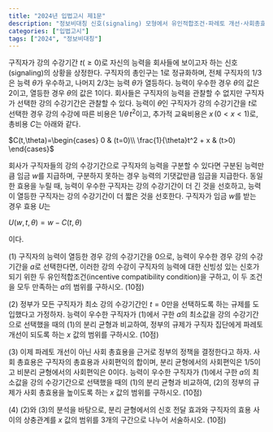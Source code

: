 ```yaml
---
title: "2024년 입법고시 제1문"
description: "정보비대칭 신호(signaling) 모형에서 유인적합조건·파레토 개선·사회총효용 분석 문제"
categories: ["입법고시"]
tags: ["2024", "정보비대칭"]
---
```


구직자가 강의 수강기간 $t(\ge0)$로 자신의 능력을 회사들에 보이고자 하는 신호(signaling)의 상황을 상정한다. 구직자의 총인구는 1로 정규화하며, 전체 구직자의 $1/3$은 능력 $\theta$가 우수하고, 나머지 $2/3$는 능력 $\theta$가 열등하다. 능력이 우수한 경우 $\theta$의 값은 2이고, 열등한 경우 $\theta$의 값은 1이다. 회사들은 구직자의 능력을 관찰할 수 없지만 구직자가 선택한 강의 수강기간은 관찰할 수 있다. 능력이 $\theta$인 구직자가 강의 수강기간을 $t$로 선택한 경우 강의 수강에 따른 비용은 $1/\theta\,t^2$이고, 추가적 교육비용은 $x\,(0<x<1)$로, 총비용 $C$는 아래와 같다.

$C(t,\theta)=\begin{cases}
0 & (t=0)\\
\frac{1}{\theta}t^2 + x & (t>0)
\end{cases}$

회사가 구직자들의 강의 수강기간으로 구직자의 능력을 구분할 수 있다면 구분된 능력만큼 임금 $w$를 지급하며, 구분하지 못하는 경우 능력의 기댓값만큼 임금을 지급한다. 동일한 효용을 누릴 때, 능력이 우수한 구직자는 강의 수강기간이 더 긴 것을 선호하고, 능력이 열등한 구직자는 강의 수강기간이 더 짧은 것을 선호한다. 구직자가 임금 $w$를 받는 경우 효용 $U$는

$U(w,t,\theta)=w - C(t,\theta)$

이다.

(1) 구직자의 능력이 열등한 경우 강의 수강기간을 0으로, 능력이 우수한 경우 강의 수강기간을 $a$로 선택한다면, 이러한 강의 수강이 구직자의 능력에 대한 신빙성 있는 신호가 되기 위한 두 유인적합조건(incentive compatibility condition)을 구하고, 이 두 조건을 모두 만족하는 $a$의 범위를 구하시오. (10점)

(2) 정부가 모든 구직자가 최소 강의 수강기간인 $t=0$만을 선택하도록 하는 규제를 도입했다고 가정하자. 능력이 우수한 구직자가 (1)에서 구한 $a$의 최소값을 강의 수강기간으로 선택했을 때의 (1)의 분리 균형과 비교하여, 정부의 규제가 구직자 집단에게 파레토 개선이 되도록 하는 $x$ 값의 범위를 구하시오. (10점)

(3) 이제 파레토 개선이 아닌 사회 총효용을 근거로 정부의 정책을 결정한다고 하자. 사회 총효용은 구직자의 총효용과 사회편익의 합이며, 분리 균형에서의 사회편익은 $1/5$이고 비분리 균형에서의 사회편익은 0이다. 능력이 우수한 구직자가 (1)에서 구한 $a$의 최소값을 강의 수강기간으로 선택했을 때의 (1)의 분리 균형과 비교하여, (2)의 정부의 규제가 사회 총효용을 높이도록 하는 $x$ 값의 범위를 구하시오. (10점)

(4) (2)와 (3)의 분석을 바탕으로, 분리 균형에서의 신호 전달 효과와 구직자의 효용 사이의 상충관계를 $x$ 값의 범위를 3개의 구간으로 나누어 서술하시오. (10점)
